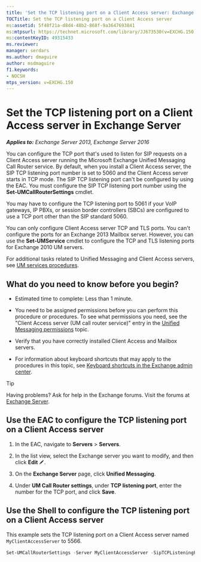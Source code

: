 ```yaml
---
title: 'Set the TCP listening port on a Client Access server: Exchange 2013 Help'
TOCTitle: Set the TCP listening port on a Client Access server
ms:assetid: 5f48f21a-d8d4-48b2-868f-9a3647693841
ms:mtpsurl: https://technet.microsoft.com/library/JJ673530(v=EXCHG.150)
ms:contentKeyID: 49315433
ms.reviewer: 
manager: serdars
ms.author: dmaguire
author: msdmaguire
f1.keywords:
- NOCSH
mtps_version: v=EXCHG.150
---
```


# Set the TCP listening port on a Client Access server in Exchange Server

_**Applies to:** Exchange Server 2013, Exchange Server 2016_

You can configure the TCP port that's used to listen for SIP requests on a Client Access server running the Microsoft Exchange Unified Messaging Call Router service. By default, when you install a Client Access server, the SIP TCP listening port number is set to 5060 and the Client Access server starts in TCP mode. The SIP TCP listening port can't be configured by using the EAC. You must configure the SIP TCP listening port number using the **Set-UMCallRouterSettings** cmdlet.

You may have to configure the TCP listening port to 5061 if your VoIP gateways, IP PBXs, or session border controllers (SBCs) are configured to use a TCP port other than the SIP standard 5060.

You can only configure Client Access server TCP and TLS ports. You can't configure the ports for an Exchange 2013 Mailbox server. However, you can use the **Set-UMService** cmdlet to configure the TCP and TLS listening ports for Exchange 2010 UM servers.

For additional tasks related to Unified Messaging and Client Access servers, see [UM services procedures](um-services-procedures-exchange-2013-help.md).

## What do you need to know before you begin?

- Estimated time to complete: Less than 1 minute.

- You need to be assigned permissions before you can perform this procedure or procedures. To see what permissions you need, see the "Client Access server (UM call router service)" entry in the [Unified Messaging permissions](unified-messaging-permissions-exchange-2013-help.md) topic.

- Verify that you have correctly installed Client Access and Mailbox servers.

- For information about keyboard shortcuts that may apply to the procedures in this topic, see [Keyboard shortcuts in the Exchange admin center](keyboard-shortcuts-in-the-exchange-admin-center-2013-help.md).

> [!TIP]
> Having problems? Ask for help in the Exchange forums. Visit the forums at [Exchange Server](https://go.microsoft.com/fwlink/p/?linkid=60612).

## Use the EAC to configure the TCP listening port on a Client Access server

1. In the EAC, navigate to **Servers** \> **Servers**.

2. In the list view, select the Exchange server you want to modify, and then click **Edit** ![Edit icon](images/JJ218640.6f53ccb2-1f13-4c02-bea0-30690e6ea71d(EXCHG.150).gif "Edit icon").

3. On the **Exchange Server** page, click **Unified Messaging**.

4. Under **UM Call Router settings**, under **TCP listening port**, enter the number for the TCP port, and click **Save**.

## Use the Shell to configure the TCP listening port on a Client Access server

This example sets the TCP listening port on a Client Access server named `MyClientAccessServer` to 5566.

```powershell
Set-UMCallRouterSettings -Server MyClientAccessServer -SipTCPListeningPort 5566
```
